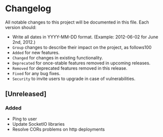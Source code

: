 # Changelog

All notable changes to this project will be documented in this file.
Each version should:

- Write all dates in YYYY-MM-DD format. (Example: 2012-06-02 for June 2nd, 2012.)
- `Group` changes to describe their impact on the project, as follows100
- `Added` for new features.
- `Changed` for changes in existing functionality.
- `Deprecated` for once-stable features removed in upcoming releases.
- `Removed` for deprecated features removed in this release.
- `Fixed` for any bug fixes.
- `Security` to invite users to upgrade in case of vulnerabilities.

## [Unreleased]

### Added

- Ping to user
- Update SocketIO libraries
- Resolve CORs problems on http deployments
